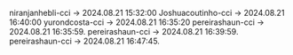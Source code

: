 niranjanhebli-cci -> 2024.08.21 15:32:00
Joshuacoutinho-cci -> 2024.08.21 16:40:00
yurondcosta-cci  ->  2024.08.21 16:35:20
pereirashaun-cci -> 2024.08.21 16:35:59.
pereirashaun-cci -> 2024.08.21 16:39:59.
pereirashaun-cci -> 2024.08.21 16:47:45.
